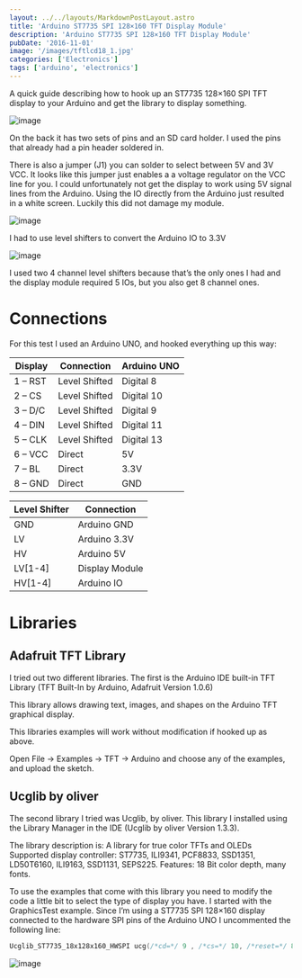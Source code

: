 ```yaml
---
layout: ../../layouts/MarkdownPostLayout.astro
title: 'Arduino ST7735 SPI 128×160 TFT Display Module'
description: 'Arduino ST7735 SPI 128×160 TFT Display Module'
pubDate: '2016-11-01'
image: '/images/tftlcd18_1.jpg'
categories: ['Electronics']
tags: ['arduino', 'electronics']
---
```


A quick guide describing how to hook up an ST7735 128×160 SPI TFT
display to your Arduino and get the library to display something.

![image](/images/tftlcd18_1.jpg)

On the back it has two sets of pins and an SD card holder. I used the
pins that already had a pin header soldered in.

There is also a jumper (J1) you can solder to select between 5V and 3V
VCC. It looks like this jumper just enables a a voltage regulator on the
VCC line for you. I could unfortunately not get the display to work
using 5V signal lines from the Arduino. Using the IO directly from the
Arduino just resulted in a white screen. Luckily this did not damage my
module.

![image](/images/tftlcd18_3.jpg)

I had to use level shifters to convert the Arduino IO to 3.3V

![image](/images/level_shift_module.jpg)

I used two 4 channel level shifters because that’s the only ones I had
and the display module required 5 IOs, but you also get 8 channel ones.

# Connections

For this test I used an Arduino UNO, and hooked everything up this way:

| Display | Connection    | Arduino UNO |
|---------|---------------|-------------|
| 1 – RST | Level Shifted | Digital 8   |
| 2 – CS  | Level Shifted | Digital 10  |
| 3 – D/C | Level Shifted | Digital 9   |
| 4 – DIN | Level Shifted | Digital 11  |
| 5 – CLK | Level Shifted | Digital 13  |
| 6 – VCC | Direct        | 5V          |
| 7 – BL  | Direct        | 3.3V        |
| 8 – GND | Direct        | GND         |

| Level Shifter | Connection     |
|---------------|----------------|
| GND           | Arduino GND    |
| LV            | Arduino 3.3V   |
| HV            | Arduino 5V     |
| LV\[1-4\]     | Display Module |
| HV\[1-4\]     | Arduino IO     |

# Libraries

## Adafruit TFT Library

I tried out two different libraries. The first is the Arduino IDE
built-in TFT Library (TFT Built-In by Arduino, Adafruit Version 1.0.6)

This library allows drawing text, images, and shapes on the Arduino TFT
graphical display.

This libraries examples will work without modification if hooked up as
above.

Open File -\> Examples -\> TFT -\> Arduino and choose any of the
examples, and upload the sketch.

## Ucglib by oliver

The second library I tried was Ucglib, by oliver. This library I
installed using the Library Manager in the IDE (Ucglib by oliver Version
1.3.3).

The library description is: A library for true color TFTs and OLEDs
Supported display controller: ST7735, ILI9341, PCF8833, SSD1351,
LD50T6160, ILI9163, SSD1131, SEPS225. Features: 18 Bit color depth, many
fonts.

To use the examples that come with this library you need to modify the
code a little bit to select the type of display you have. I started with
the GraphicsTest example. Since I’m using a ST7735 SPI 128×160 display
connected to the hardware SPI pins of the Arduino UNO I uncommented the
following line:

``` C++
Ucglib_ST7735_18x128x160_HWSPI ucg(/*cd=*/ 9 , /*cs=*/ 10, /*reset=*/ 8);
```

![image](/images/tftlcd18_4.jpg)
